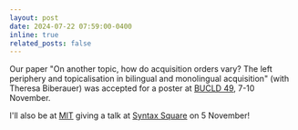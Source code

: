 ```yaml
---
layout: post
date: 2024-07-22 07:59:00-0400
inline: true
related_posts: false
---
```


Our paper "On another topic, how do acquisition orders vary? The left periphery and topicalisation in bilingual and monolingual acquisition" (with Theresa Biberauer) was accepted for a poster at [BUCLD 49](https://www.bu.edu/bucld/), 7-10 November.

I'll also be at [MIT](https://linguistics.mit.edu) giving a talk at [Syntax Square](https://linguistics.mit.edu/syntax-square/) on 5 November!

